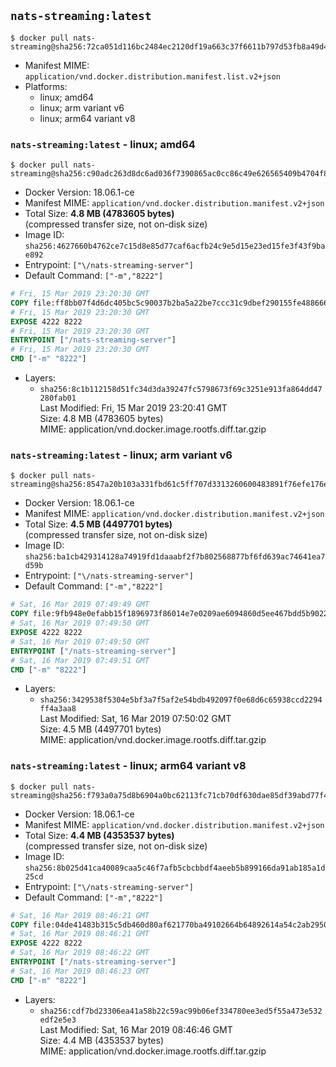 ## `nats-streaming:latest`

```console
$ docker pull nats-streaming@sha256:72ca051d116bc2484ec2120df19a663c37f6611b797d53fb8a49d474f4e6a55a
```

-	Manifest MIME: `application/vnd.docker.distribution.manifest.list.v2+json`
-	Platforms:
	-	linux; amd64
	-	linux; arm variant v6
	-	linux; arm64 variant v8

### `nats-streaming:latest` - linux; amd64

```console
$ docker pull nats-streaming@sha256:c90adc263d8dc6ad036f7390865ac0cc86c49e626565409b4704f806b957bad3
```

-	Docker Version: 18.06.1-ce
-	Manifest MIME: `application/vnd.docker.distribution.manifest.v2+json`
-	Total Size: **4.8 MB (4783605 bytes)**  
	(compressed transfer size, not on-disk size)
-	Image ID: `sha256:4627660b4762ce7c15d8e85d77caf6acfb24c9e5d15e23ed15fe3f43f9bae892`
-	Entrypoint: `["\/nats-streaming-server"]`
-	Default Command: `["-m","8222"]`

```dockerfile
# Fri, 15 Mar 2019 23:20:30 GMT
COPY file:ff8bb07f4d6dc405bc5c90037b2ba5a22be7ccc31c9dbef290155fe488666c19 in /nats-streaming-server 
# Fri, 15 Mar 2019 23:20:30 GMT
EXPOSE 4222 8222
# Fri, 15 Mar 2019 23:20:30 GMT
ENTRYPOINT ["/nats-streaming-server"]
# Fri, 15 Mar 2019 23:20:30 GMT
CMD ["-m" "8222"]
```

-	Layers:
	-	`sha256:8c1b112158d51fc34d3da39247fc5798673f69c3251e913fa864dd47280fab01`  
		Last Modified: Fri, 15 Mar 2019 23:20:41 GMT  
		Size: 4.8 MB (4783605 bytes)  
		MIME: application/vnd.docker.image.rootfs.diff.tar.gzip

### `nats-streaming:latest` - linux; arm variant v6

```console
$ docker pull nats-streaming@sha256:8547a20b103a331fbd61c5ff707d3313260600483891f76efe176eb05e18aeba
```

-	Docker Version: 18.06.1-ce
-	Manifest MIME: `application/vnd.docker.distribution.manifest.v2+json`
-	Total Size: **4.5 MB (4497701 bytes)**  
	(compressed transfer size, not on-disk size)
-	Image ID: `sha256:ba1cb429314128a74919fd1daaabf2f7b802568877bf6fd639ac74641ea7d59b`
-	Entrypoint: `["\/nats-streaming-server"]`
-	Default Command: `["-m","8222"]`

```dockerfile
# Sat, 16 Mar 2019 07:49:49 GMT
COPY file:9fb948e0efabb15f1896973f86014e7e0209ae6094860d5ee467bdd5b9022b46 in /nats-streaming-server 
# Sat, 16 Mar 2019 07:49:50 GMT
EXPOSE 4222 8222
# Sat, 16 Mar 2019 07:49:50 GMT
ENTRYPOINT ["/nats-streaming-server"]
# Sat, 16 Mar 2019 07:49:51 GMT
CMD ["-m" "8222"]
```

-	Layers:
	-	`sha256:3429538f5304e5bf3a7f5af2e54bdb492097f0e68d6c65938ccd2294ff4a3aa8`  
		Last Modified: Sat, 16 Mar 2019 07:50:02 GMT  
		Size: 4.5 MB (4497701 bytes)  
		MIME: application/vnd.docker.image.rootfs.diff.tar.gzip

### `nats-streaming:latest` - linux; arm64 variant v8

```console
$ docker pull nats-streaming@sha256:f793a0a75d8b6904a0bc62113fc71cb70df630dae85df39abd77f430afdc89eb
```

-	Docker Version: 18.06.1-ce
-	Manifest MIME: `application/vnd.docker.distribution.manifest.v2+json`
-	Total Size: **4.4 MB (4353537 bytes)**  
	(compressed transfer size, not on-disk size)
-	Image ID: `sha256:8b025d41ca40089caa5c46f7afb5cbcbbdf4aeeb5b899166da91ab185a1d25cd`
-	Entrypoint: `["\/nats-streaming-server"]`
-	Default Command: `["-m","8222"]`

```dockerfile
# Sat, 16 Mar 2019 08:46:21 GMT
COPY file:04de41483b315c5db460d80af621770ba49102664b64892614a54c2ab2950c92 in /nats-streaming-server 
# Sat, 16 Mar 2019 08:46:21 GMT
EXPOSE 4222 8222
# Sat, 16 Mar 2019 08:46:22 GMT
ENTRYPOINT ["/nats-streaming-server"]
# Sat, 16 Mar 2019 08:46:23 GMT
CMD ["-m" "8222"]
```

-	Layers:
	-	`sha256:cdf7bd23306ea41a58b22c59ac99b06ef334780ee3ed5f55a473e532edf2e5e3`  
		Last Modified: Sat, 16 Mar 2019 08:46:46 GMT  
		Size: 4.4 MB (4353537 bytes)  
		MIME: application/vnd.docker.image.rootfs.diff.tar.gzip
